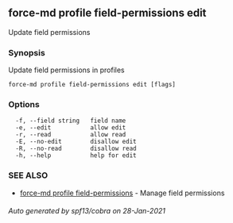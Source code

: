 ## force-md profile field-permissions edit

Update field permissions

### Synopsis

Update field permissions in profiles

```
force-md profile field-permissions edit [flags]
```

### Options

```
  -f, --field string   field name
  -e, --edit           allow edit
  -r, --read           allow read
  -E, --no-edit        disallow edit
  -R, --no-read        disallow read
  -h, --help           help for edit
```

### SEE ALSO

* [force-md profile field-permissions](force-md_profile_field-permissions.md)	 - Manage field permissions

###### Auto generated by spf13/cobra on 28-Jan-2021
